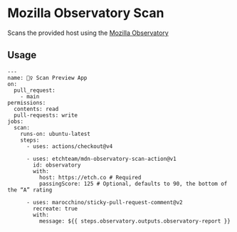 # Mozilla Observatory Scan

Scans the provided host using the [Mozilla Observatory](https://developer.mozilla.org/en-US/observatory)


## Usage

```
---
name: 🕵‍♀️ Scan Preview App
on:
  pull_request:
    - main
permissions:
  contents: read
  pull-requests: write
jobs:
  scan:
    runs-on: ubuntu-latest
    steps:
      - uses: actions/checkout@v4

      - uses: etchteam/mdn-observatory-scan-action@v1
        id: observatory
        with:
          host: https://etch.co # Required
          passingScore: 125 # Optional, defaults to 90, the bottom of the “A” rating

      - uses: marocchino/sticky-pull-request-comment@v2
        recreate: true
        with:
          message: ${{ steps.observatory.outputs.observatory-report }}
```
